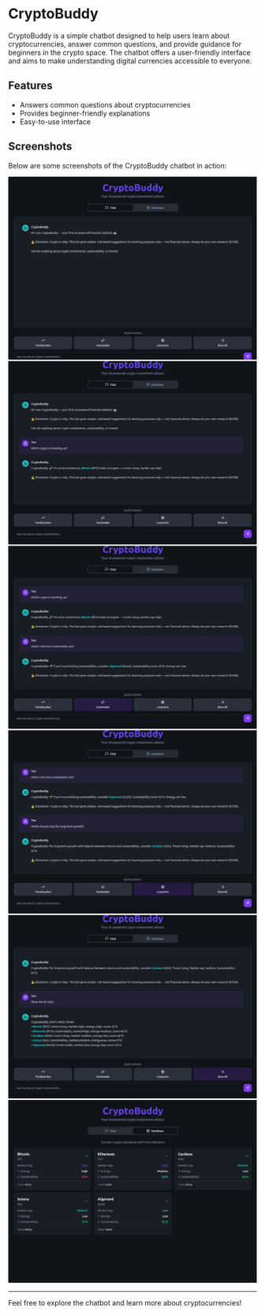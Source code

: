 
# CryptoBuddy

CryptoBuddy is a simple chatbot designed to help users learn about cryptocurrencies, answer common questions, and provide guidance for beginners in the crypto space. The chatbot offers a user-friendly interface and aims to make understanding digital currencies accessible to everyone.

## Features
- Answers common questions about cryptocurrencies
- Provides beginner-friendly explanations
- Easy-to-use interface

## Screenshots
Below are some screenshots of the CryptoBuddy chatbot in action:

![Chatbot Screenshot 1](images/Screenshot%20from%202025-10-01%2008-38-18.png)
![Chatbot Screenshot 2](images/Screenshot%20from%202025-10-01%2008-38-27.png)
![Chatbot Screenshot 3](images/Screenshot%20from%202025-10-01%2008-38-33.png)
![Chatbot Screenshot 4](images/Screenshot%20from%202025-10-01%2008-38-38.png)
![Chatbot Screenshot 5](images/Screenshot%20from%202025-10-01%2008-38-44.png)
![Chatbot Screenshot 6](images/Screenshot%20from%202025-10-01%2008-38-51.png)

---
Feel free to explore the chatbot and learn more about cryptocurrencies!
